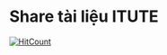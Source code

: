 # Share tài liệu ITUTE

[![HitCount](http://hits.dwyl.com/ITUTE/SharedDocuments.svg)](http://hits.dwyl.com/ITUTE/SharedDocuments)
